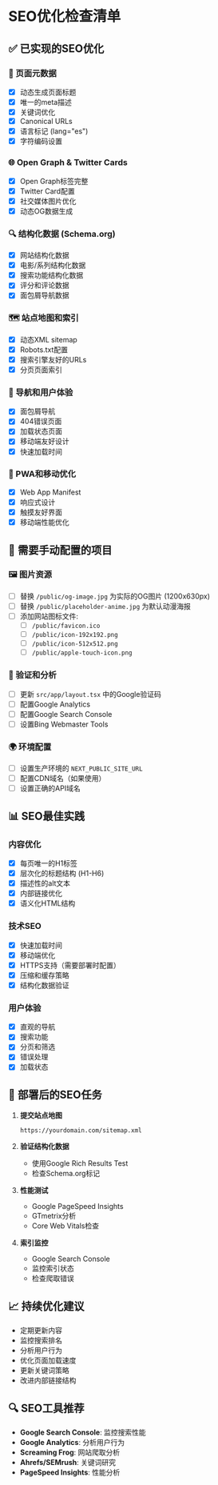 # SEO优化检查清单

## ✅ 已实现的SEO优化

### 📄 页面元数据
- [x] 动态生成页面标题
- [x] 唯一的meta描述
- [x] 关键词优化
- [x] Canonical URLs
- [x] 语言标记 (lang="es")
- [x] 字符编码设置

### 🌐 Open Graph & Twitter Cards
- [x] Open Graph标签完整
- [x] Twitter Card配置
- [x] 社交媒体图片优化
- [x] 动态OG数据生成

### 🔍 结构化数据 (Schema.org)
- [x] 网站结构化数据
- [x] 电影/系列结构化数据
- [x] 搜索功能结构化数据
- [x] 评分和评论数据
- [x] 面包屑导航数据

### 🗺️ 站点地图和索引
- [x] 动态XML sitemap
- [x] Robots.txt配置
- [x] 搜索引擎友好的URLs
- [x] 分页页面索引

### 🧭 导航和用户体验
- [x] 面包屑导航
- [x] 404错误页面
- [x] 加载状态页面
- [x] 移动端友好设计
- [x] 快速加载时间

### 📱 PWA和移动优化
- [x] Web App Manifest
- [x] 响应式设计
- [x] 触摸友好界面
- [x] 移动端性能优化

## 🔧 需要手动配置的项目

### 🖼️ 图片资源
- [ ] 替换 `/public/og-image.jpg` 为实际的OG图片 (1200x630px)
- [ ] 替换 `/public/placeholder-anime.jpg` 为默认动漫海报
- [ ] 添加网站图标文件:
  - [ ] `/public/favicon.ico`
  - [ ] `/public/icon-192x192.png`
  - [ ] `/public/icon-512x512.png`
  - [ ] `/public/apple-touch-icon.png`

### 🔑 验证和分析
- [ ] 更新 `src/app/layout.tsx` 中的Google验证码
- [ ] 配置Google Analytics
- [ ] 配置Google Search Console
- [ ] 设置Bing Webmaster Tools

### 🌍 环境配置
- [ ] 设置生产环境的 `NEXT_PUBLIC_SITE_URL`
- [ ] 配置CDN域名（如果使用）
- [ ] 设置正确的API域名

## 📊 SEO最佳实践

### 内容优化
- [x] 每页唯一的H1标签
- [x] 层次化的标题结构 (H1-H6)
- [x] 描述性的alt文本
- [x] 内部链接优化
- [x] 语义化HTML结构

### 技术SEO
- [x] 快速加载时间
- [x] 移动端优化
- [x] HTTPS支持（需要部署时配置）
- [x] 压缩和缓存策略
- [x] 结构化数据验证

### 用户体验
- [x] 直观的导航
- [x] 搜索功能
- [x] 分页和筛选
- [x] 错误处理
- [x] 加载状态

## 🚀 部署后的SEO任务

1. **提交站点地图**
   ```
   https://yourdomain.com/sitemap.xml
   ```

2. **验证结构化数据**
   - 使用Google Rich Results Test
   - 检查Schema.org标记

3. **性能测试**
   - Google PageSpeed Insights
   - GTmetrix分析
   - Core Web Vitals检查

4. **索引监控**
   - Google Search Console
   - 监控索引状态
   - 检查爬取错误

## 📈 持续优化建议

- 定期更新内容
- 监控搜索排名
- 分析用户行为
- 优化页面加载速度
- 更新关键词策略
- 改进内部链接结构

## 🔍 SEO工具推荐

- **Google Search Console**: 监控搜索性能
- **Google Analytics**: 分析用户行为
- **Screaming Frog**: 网站爬取分析
- **Ahrefs/SEMrush**: 关键词研究
- **PageSpeed Insights**: 性能分析